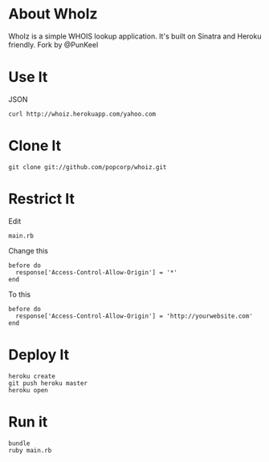 About WhoIz
===========

WhoIz is a simple WHOIS lookup application. It's built on Sinatra and Heroku friendly.
Fork by @PunKeel

Use It
======

JSON

    curl http://whoiz.herokuapp.com/yahoo.com


Clone It
========
    git clone git://github.com/popcorp/whoiz.git


Restrict It
===========

Edit

    main.rb

Change this

    before do
      response['Access-Control-Allow-Origin'] = '*'
    end

To this

    before do
      response['Access-Control-Allow-Origin'] = 'http://yourwebsite.com'
    end


Deploy It
=========
    heroku create
    git push heroku master
    heroku open


Run it
======
    bundle
    ruby main.rb
